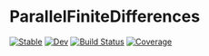 # ParallelFiniteDifferences

[![Stable](https://img.shields.io/badge/docs-stable-blue.svg)](https://archermarks.github.io/ParallelFiniteDifferences.jl/stable/)
[![Dev](https://img.shields.io/badge/docs-dev-blue.svg)](https://archermarks.github.io/ParallelFiniteDifferences.jl/dev/)
[![Build Status](https://github.com/archermarks/ParallelFiniteDifferences.jl/actions/workflows/CI.yml/badge.svg?branch=main)](https://github.com/archermarks/ParallelFiniteDifferences.jl/actions/workflows/CI.yml?query=branch%3Amain)
[![Coverage](https://codecov.io/gh/archermarks/ParallelFiniteDifferences.jl/branch/main/graph/badge.svg)](https://codecov.io/gh/archermarks/ParallelFiniteDifferences.jl)
